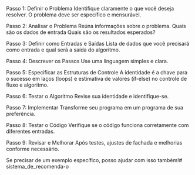 Passo 1: Definir o Problema
Identifique claramente o que você deseja resolver. O problema deve ser específico e mensurável.

Passo 2: Analisar o Problema
Reúna informações sobre o problema. Quais são os dados de entrada Quais são os resultados esperados?

Passo 3: Definir como Entradas e Saídas
Lista de dados que você precisará como entrada e qual será a saída do algoritmo.

Passo 4: Descrever os Passos
Use uma linguagem simples e clara.

Passo 5: Especificar as Estruturas de Controle
A identidade é a chave para o sucesso em laços (loops) e estimativa de valores (if-else) no controle de fluxo e algoritmo.

Passo 6: Testar o Algoritmo
Revise sua identidade e identifique-se.

Passo 7: Implementar
Transforme seu programa em um programa de sua preferência.

Passo 8: Testar o Código
Verifique se o código funciona corretamente com diferentes entradas.

Passo 9: Revisar e Melhorar
Após testes, ajustes de fachada e melhorias conforme necessário.

Se precisar de um exemplo específico, posso ajudar com isso também!# sistema_de_recomenda-o
